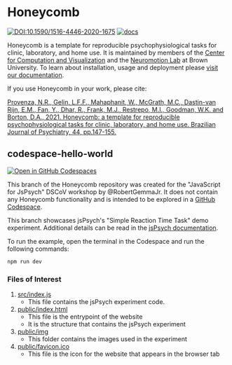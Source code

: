# Honeycomb

[![DOI:10.1590/1516-4446-2020-1675](https://img.shields.io/badge/DOI-10.1590%2F1516--4446--2020--1675-orange)](https://doi.org/10.1590/1516-4446-2020-1675) [![docs](https://img.shields.io/badge/docs-stable-blue)](https://brown-ccv.github.io/honeycomb-docs/)

Honeycomb is a template for reproducible psychophysiological tasks for clinic, laboratory, and home use. It is maintained by members of the [Center for Computation and Visualization](https://ccv.brown.edu) and the [Neuromotion Lab](http://borton.engin.brown.edu/) at Brown University. To learn about installation, usage and deployment please [visit our documentation](https://brown-ccv.github.io/honeycomb-docs/).

If you use Honeycomb in your work, please cite:

[Provenza, N.R., Gelin, L.F.F., Mahaphanit, W., McGrath, M.C., Dastin-van Rijn, E.M., Fan, Y., Dhar, R., Frank, M.J., Restrepo, M.I., Goodman, W.K. and Borton, D.A., 2021. Honeycomb: a template for reproducible psychophysiological tasks for clinic, laboratory, and home use. Brazilian Journal of Psychiatry, 44, pp.147-155.](https://doi.org/10.1590/1516-4446-2020-1675)

## codespace-hello-world

[![Open in GitHub Codespaces](https://github.com/codespaces/badge.svg)](https://codespaces.new/brown-ccv/honeycomb)

This branch of the Honeycomb repository was created for the "JavaScript for JsPsych" DSCoV workshop by @RobertGemmaJr. It does not contain any Honeycomb functionality and is intended to be explored in a [GitHub Codespace](https://docs.github.com/en/codespaces/overview).

This branch showcases jsPsych's "Simple Reaction Time Task" demo experiment. Additional details can be read in the [jsPsych documentation](https://www.jspsych.org/7.3/tutorials/rt-task/#part-2-display-welcome-message).

To run the example, open the terminal in the Codespace and run the following commands:

```shell
npm run dev
```

### Files of Interest

1. [src/index.js](src/index.js)
   - This file contains the jsPsych experiment code.
2. [public/index.html](public/index.html)
   - This file is the entrypoint of the website
   - It is the structure that contains the jsPsych experiment
3. [public/img](public/img)
   - This folder contains the images used in the experiment
4. [public/favicon.ico](public/favicon.ico)
   - This file is the icon for the website that appears in the browser tab
